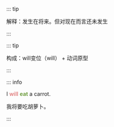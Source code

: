 ::: tip

解释：发生在将来。但对现在而言还未发生

:::


::: tip

构成：will变位（will） + 动词原型

:::



::: info

I **<font color="#e38787">will</font>** **<font color="#6f9d40">eat</font>** a carrot.

我将要吃胡萝卜。

:::





